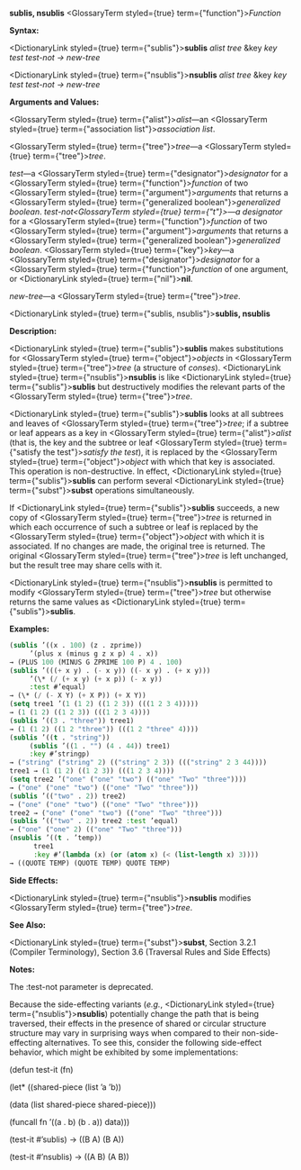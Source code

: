 **sublis, nsublis** <GlossaryTerm styled={true} term={"function"}><i>Function</i></GlossaryTerm> 



**Syntax:** 



<DictionaryLink styled={true} term={"sublis"}><b>sublis</b></DictionaryLink> *alist tree* &amp;key *key test test-not → new-tree* 



<DictionaryLink styled={true} term={"nsublis"}><b>nsublis</b></DictionaryLink> *alist tree* &amp;key *key test test-not → new-tree* 



**Arguments and Values:** 



<GlossaryTerm styled={true} term={"alist"}><i>alist</i></GlossaryTerm>—an <GlossaryTerm styled={true} term={"association list"}><i>association list</i></GlossaryTerm>. 



<GlossaryTerm styled={true} term={"tree"}><i>tree</i></GlossaryTerm>—a <GlossaryTerm styled={true} term={"tree"}><i>tree</i></GlossaryTerm>. 



*test*—a <GlossaryTerm styled={true} term={"designator"}><i>designator</i></GlossaryTerm> for a <GlossaryTerm styled={true} term={"function"}><i>function</i></GlossaryTerm> of two <GlossaryTerm styled={true} term={"argument"}><i>arguments</i></GlossaryTerm> that returns a <GlossaryTerm styled={true} term={"generalized boolean"}><i>generalized boolean</i></GlossaryTerm>. *test-not<GlossaryTerm styled={true} term={"t"}><i>—a </i></GlossaryTerm>designator* for a <GlossaryTerm styled={true} term={"function"}><i>function</i></GlossaryTerm> of two <GlossaryTerm styled={true} term={"argument"}><i>arguments</i></GlossaryTerm> that returns a <GlossaryTerm styled={true} term={"generalized boolean"}><i>generalized boolean</i></GlossaryTerm>. <GlossaryTerm styled={true} term={"key"}><i>key</i></GlossaryTerm>—a <GlossaryTerm styled={true} term={"designator"}><i>designator</i></GlossaryTerm> for a <GlossaryTerm styled={true} term={"function"}><i>function</i></GlossaryTerm> of one argument, or <DictionaryLink styled={true} term={"nil"}><b>nil</b></DictionaryLink>. 



*new-tree*—a <GlossaryTerm styled={true} term={"tree"}><i>tree</i></GlossaryTerm>. 







 



 



<DictionaryLink styled={true} term={"sublis, nsublis"}><b>sublis, nsublis</b></DictionaryLink> 



**Description:** 



<DictionaryLink styled={true} term={"sublis"}><b>sublis</b></DictionaryLink> makes substitutions for <GlossaryTerm styled={true} term={"object"}><i>objects</i></GlossaryTerm> in <GlossaryTerm styled={true} term={"tree"}><i>tree</i></GlossaryTerm> (a structure of *conses*). <DictionaryLink styled={true} term={"nsublis"}><b>nsublis</b></DictionaryLink> is like <DictionaryLink styled={true} term={"sublis"}><b>sublis</b></DictionaryLink> but destructively modifies the relevant parts of the <GlossaryTerm styled={true} term={"tree"}><i>tree</i></GlossaryTerm>. 



<DictionaryLink styled={true} term={"sublis"}><b>sublis</b></DictionaryLink> looks at all subtrees and leaves of <GlossaryTerm styled={true} term={"tree"}><i>tree</i></GlossaryTerm>; if a subtree or leaf appears as a key in <GlossaryTerm styled={true} term={"alist"}><i>alist</i></GlossaryTerm> (that is, the key and the subtree or leaf <GlossaryTerm styled={true} term={"satisfy the test"}><i>satisfy the test</i></GlossaryTerm>), it is replaced by the <GlossaryTerm styled={true} term={"object"}><i>object</i></GlossaryTerm> with which that key is associated. This operation is non-destructive. In effect, <DictionaryLink styled={true} term={"sublis"}><b>sublis</b></DictionaryLink> can perform several <DictionaryLink styled={true} term={"subst"}><b>subst</b></DictionaryLink> operations simultaneously. 



If <DictionaryLink styled={true} term={"sublis"}><b>sublis</b></DictionaryLink> succeeds, a new copy of <GlossaryTerm styled={true} term={"tree"}><i>tree</i></GlossaryTerm> is returned in which each occurrence of such a subtree or leaf is replaced by the <GlossaryTerm styled={true} term={"object"}><i>object</i></GlossaryTerm> with which it is associated. If no changes are made, the original tree is returned. The original <GlossaryTerm styled={true} term={"tree"}><i>tree</i></GlossaryTerm> is left unchanged, but the result tree may share cells with it. 



<DictionaryLink styled={true} term={"nsublis"}><b>nsublis</b></DictionaryLink> is permitted to modify <GlossaryTerm styled={true} term={"tree"}><i>tree</i></GlossaryTerm> but otherwise returns the same values as <DictionaryLink styled={true} term={"sublis"}><b>sublis</b></DictionaryLink>. 

**Examples:**
```lisp
(sublis ’((x . 100) (z . zprime)) 
	 ’(plus x (minus g z x p) 4 . x)) 
→ (PLUS 100 (MINUS G ZPRIME 100 P) 4 . 100) 
(sublis ’(((+ x y) . (- x y)) ((- x y) . (+ x y))) 
	 ’(\* (/ (+ x y) (+ x p)) (- x y)) 
	 :test #’equal) 
→ (\* (/ (- X Y) (+ X P)) (+ X Y)) 
(setq tree1 ’(1 (1 2) ((1 2 3)) (((1 2 3 4))))) 
→ (1 (1 2) ((1 2 3)) (((1 2 3 4)))) 
(sublis ’((3 . "three")) tree1) 
→ (1 (1 2) ((1 2 "three")) (((1 2 "three" 4)))) 
(sublis ’((t . "string")) 
	 (sublis ’((1 . "") (4 . 44)) tree1) 
	 :key #’stringp) 
→ ("string" ("string" 2) (("string" 2 3)) ((("string" 2 3 44)))) 
tree1 → (1 (1 2) ((1 2 3)) (((1 2 3 4)))) 
(setq tree2 ’("one" ("one" "two") (("one" "Two" "three")))) 
→ ("one" ("one" "two") (("one" "Two" "three"))) 
(sublis ’(("two" . 2)) tree2) 
→ ("one" ("one" "two") (("one" "Two" "three"))) 
tree2 → ("one" ("one" "two") (("one" "Two" "three"))) 
(sublis ’(("two" . 2)) tree2 :test ’equal) 
→ ("one" ("one" 2) (("one" "Two" "three"))) 
(nsublis ’((t . ’temp)) 
	  tree1 
	  :key #’(lambda (x) (or (atom x) (< (list-length x) 3)))) 
→ ((QUOTE TEMP) (QUOTE TEMP) QUOTE TEMP) 


```
**Side Effects:** 



<DictionaryLink styled={true} term={"nsublis"}><b>nsublis</b></DictionaryLink> modifies <GlossaryTerm styled={true} term={"tree"}><i>tree</i></GlossaryTerm>. 



**See Also:** 



<DictionaryLink styled={true} term={"subst"}><b>subst</b></DictionaryLink>, Section 3.2.1 (Compiler Terminology), Section 3.6 (Traversal Rules and Side Effects) 



**Notes:** 



The :test-not parameter is deprecated. 



Because the side-effecting variants (*e.g.*, <DictionaryLink styled={true} term={"nsublis"}><b>nsublis</b></DictionaryLink>) potentially change the path that is being traversed, their effects in the presence of shared or circular structure structure may vary in surprising ways when compared to their non-side-effecting alternatives. To see this, consider the following side-effect behavior, which might be exhibited by some implementations: 



(defun test-it (fn) 



(let\* ((shared-piece (list ’a ’b)) 



(data (list shared-piece shared-piece))) 



(funcall fn ’((a . b) (b . a)) data))) 



(test-it #’sublis) → ((B A) (B A)) 



(test-it #’nsublis) → ((A B) (A B)) 



